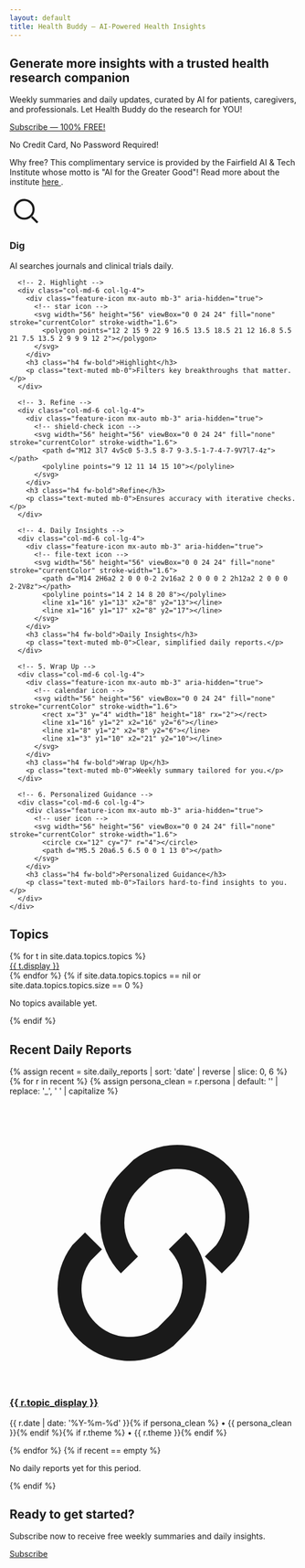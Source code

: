 ```yaml
---
layout: default
title: Health Buddy — AI-Powered Health Insights
---
```


<link href="https://cdn.jsdelivr.net/npm/bootstrap@5.3.3/dist/css/bootstrap.min.css" rel="stylesheet">
<link rel="stylesheet" href="{{ '/assets/styles.css' | relative_url }}">

<section class="py-5 bg-light text-center hero">
  <div class="container">
    <h1 class="display-5 fw-bold">Generate more insights with a trusted health research companion</h1>
    <p class="lead mt-3">Weekly summaries and daily updates, curated by AI for patients, caregivers, and professionals. Let Health Buddy do the research for YOU!</p>
    <div class="mt-4">
      <a href="{{ site.subscribe_url }}" target="_blank" rel="noopener" class="btn btn-primary btn-lg px-4">Subscribe — 100% FREE!</a>
    </div>
    <p class="lead mt-3"> No Credit Card, No Password Required! </p>
    <p class="lead mt-3"> Why free? This complimentary service is provided by the Fairfield AI & Tech Institute whose motto is "AI for the Greater Good"! Read more about the institute <a href="https://www.fairfield.edu/academics/schools-and-colleges/charles-f-dolan-school-of-business/centers-and-facilities/ai-and-tech-institute/"> here </a>. </p>
  </div>
</section>

<section class="py-5 bg-light">
  <div class="container">
    <div class="row g-5 text-center align-items-start feature-icons">
      <!-- 1. Dig -->
      <div class="col-md-6 col-lg-4">
        <div class="feature-icon mx-auto mb-3" aria-hidden="true">
          <!-- search icon -->
          <svg width="56" height="56" viewBox="0 0 24 24" fill="none" stroke="currentColor" stroke-width="1.6">
            <circle cx="11" cy="11" r="7"></circle>
            <line x1="21" y1="21" x2="16.65" y2="16.65"></line>
          </svg>
        </div>
        <h3 class="h4 fw-bold">Dig</h3>
        <p class="text-muted mb-0">AI searches journals and clinical trials daily.</p>
      </div>

      <!-- 2. Highlight -->
      <div class="col-md-6 col-lg-4">
        <div class="feature-icon mx-auto mb-3" aria-hidden="true">
          <!-- star icon -->
          <svg width="56" height="56" viewBox="0 0 24 24" fill="none" stroke="currentColor" stroke-width="1.6">
            <polygon points="12 2 15 9 22 9 16.5 13.5 18.5 21 12 16.8 5.5 21 7.5 13.5 2 9 9 9 12 2"></polygon>
          </svg>
        </div>
        <h3 class="h4 fw-bold">Highlight</h3>
        <p class="text-muted mb-0">Filters key breakthroughs that matter.</p>
      </div>

      <!-- 3. Refine -->
      <div class="col-md-6 col-lg-4">
        <div class="feature-icon mx-auto mb-3" aria-hidden="true">
          <!-- shield-check icon -->
          <svg width="56" height="56" viewBox="0 0 24 24" fill="none" stroke="currentColor" stroke-width="1.6">
            <path d="M12 3l7 4v5c0 5-3.5 8-7 9-3.5-1-7-4-7-9V7l7-4z"></path>
            <polyline points="9 12 11 14 15 10"></polyline>
          </svg>
        </div>
        <h3 class="h4 fw-bold">Refine</h3>
        <p class="text-muted mb-0">Ensures accuracy with iterative checks.</p>
      </div>

      <!-- 4. Daily Insights -->
      <div class="col-md-6 col-lg-4">
        <div class="feature-icon mx-auto mb-3" aria-hidden="true">
          <!-- file-text icon -->
          <svg width="56" height="56" viewBox="0 0 24 24" fill="none" stroke="currentColor" stroke-width="1.6">
            <path d="M14 2H6a2 2 0 0 0-2 2v16a2 2 0 0 0 2 2h12a2 2 0 0 0 2-2V8z"></path>
            <polyline points="14 2 14 8 20 8"></polyline>
            <line x1="16" y1="13" x2="8" y2="13"></line>
            <line x1="16" y1="17" x2="8" y2="17"></line>
          </svg>
        </div>
        <h3 class="h4 fw-bold">Daily Insights</h3>
        <p class="text-muted mb-0">Clear, simplified daily reports.</p>
      </div>

      <!-- 5. Wrap Up -->
      <div class="col-md-6 col-lg-4">
        <div class="feature-icon mx-auto mb-3" aria-hidden="true">
          <!-- calendar icon -->
          <svg width="56" height="56" viewBox="0 0 24 24" fill="none" stroke="currentColor" stroke-width="1.6">
            <rect x="3" y="4" width="18" height="18" rx="2"></rect>
            <line x1="16" y1="2" x2="16" y2="6"></line>
            <line x1="8" y1="2" x2="8" y2="6"></line>
            <line x1="3" y1="10" x2="21" y2="10"></line>
          </svg>
        </div>
        <h3 class="h4 fw-bold">Wrap Up</h3>
        <p class="text-muted mb-0">Weekly summary tailored for you.</p>
      </div>

      <!-- 6. Personalized Guidance -->
      <div class="col-md-6 col-lg-4">
        <div class="feature-icon mx-auto mb-3" aria-hidden="true">
          <!-- user icon -->
          <svg width="56" height="56" viewBox="0 0 24 24" fill="none" stroke="currentColor" stroke-width="1.6">
            <circle cx="12" cy="7" r="4"></circle>
            <path d="M5.5 20a6.5 6.5 0 0 1 13 0"></path>
          </svg>
        </div>
        <h3 class="h4 fw-bold">Personalized Guidance</h3>
        <p class="text-muted mb-0">Tailors hard-to-find insights to you.</p>
      </div>
    </div>
  </div>
</section>

<section class="py-5 bg-light">
  <div class="container">
    <h2 class="mb-4">Topics</h2>
    <div class="row g-3">
      {% for t in site.data.topics.topics %}
      <div class="col-md-6 col-lg-4">
        <a class="list-group-item list-group-item-action p-3 shadow-sm d-block rounded text-decoration-none"
           href="{{ '/topics/' | append: t.slug | append: '/' | relative_url }}">
          <span class="fw-semibold">{{ t.display }}</span>
        </a>
      </div>
      {% endfor %}
      {% if site.data.topics.topics == nil or site.data.topics.topics.size == 0 %}
      <p class="text-muted">No topics available yet.</p>
      {% endif %}
    </div>
  </div>
</section>

<section class="py-5">
  <div class="container">
    <h2 class="mb-4">Recent Daily Reports</h2>
    <div class="row g-4">
      {% assign recent = site.daily_reports | sort: 'date' | reverse | slice: 0, 6 %}
      {% for r in recent %}
      {% assign persona_clean = r.persona | default: '' | replace: '_', ' ' | capitalize %}
      <div class="col-md-6 col-lg-4">
        <div class="card h-100 shadow-sm">
          <div class="card-body">
            <h3 class="card-title h6 mb-2">
              <a class="text-decoration-none d-inline-flex align-items-center" href="{{ r.url | relative_url }}">
                <svg class="link-icon me-2" viewBox="0 0 24 24" fill="none" stroke="currentColor" stroke-width="2">
                  <path d="M10 13a5 5 0 0 1 0-7l1-1a5 5 0 0 1 7 7l-1 1"></path>
                  <path d="M14 11a5 5 0 0 1 0 7l-1 1a5 5 0 0 1-7-7l1-1"></path>
                </svg>
                {{ r.topic_display }}
              </a>
            </h3>
            <p class="card-text small mb-0">
              {{ r.date | date: '%Y-%m-%d' }}{% if persona_clean %} • {{ persona_clean }}{% endif %}{% if r.theme %} • {{ r.theme }}{% endif %}
            </p>
          </div>
        </div>
      </div>
      {% endfor %}
      {% if recent == empty %}
      <p class="text-muted">No daily reports yet for this period.</p>
      {% endif %}
    </div>
  </div>
</section>

<section class="py-5 bg-primary text-white text-center">
  <div class="container">
    <h2 class="mb-3">Ready to get started?</h2>
    <p class="lead mb-4">Subscribe now to receive free weekly summaries and daily insights.</p>
    <a href="{{ site.subscribe_url }}" target="_blank" rel="noopener" class="btn btn-light btn-lg px-4">Subscribe</a>
  </div>
</section>
